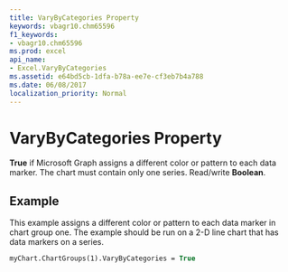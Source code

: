 ```yaml
---
title: VaryByCategories Property
keywords: vbagr10.chm65596
f1_keywords:
- vbagr10.chm65596
ms.prod: excel
api_name:
- Excel.VaryByCategories
ms.assetid: e64bd5cb-1dfa-b78a-ee7e-cf3eb7b4a788
ms.date: 06/08/2017
localization_priority: Normal
---
```



# VaryByCategories Property

 **True** if Microsoft Graph assigns a different color or pattern to each data marker. The chart must contain only one series. Read/write **Boolean**.


## Example

This example assigns a different color or pattern to each data marker in chart group one. The example should be run on a 2-D line chart that has data markers on a series.


```vb
myChart.ChartGroups(1).VaryByCategories = True
```


